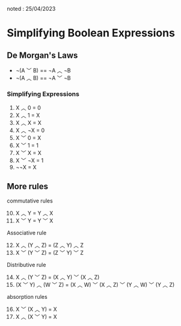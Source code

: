 noted : 25/04/2023

# Simplifying Boolean Expressions

## De Morgan's Laws

- ¬(A ﹀ B) == ¬A ︿ ¬B
- ¬(A ︿ B) == ¬A ﹀ ¬B

### Simplifying Expressions

1. X ︿ 0 = 0
2. X ︿ 1 = X
3. X ︿ X = X
4. X ︿ ¬X = 0
5. X ﹀ 0 = X
6. X ﹀ 1 = 1
7. X ﹀ X = X
8. X ﹀ ¬X = 1
9. ¬¬X = X

## More rules

commutative rules

10. X ︿ Y = Y ︿ X
11. X ﹀ Y = Y ﹀ X

Associative rule

12. X ︿ (Y ︿ Z) = (Z ︿ Y) ︿ Z
13. X ﹀ (Y ﹀ Z) = (Z ﹀ Y) ﹀ Z

Distributive rule

14. X ︿ (Y ﹀ Z) = (X ︿ Y) ﹀ (X ︿ Z)
15. (X ﹀ Y) ︿ (W ﹀ Z) = (X ︿ W) ﹀ (X ︿ Z) ﹀ (Y ︿ W) ﹀ (Y ︿ Z)

absorption rules

16. X ﹀ (X ︿ Y) = X
17. X ︿ (X ﹀ Y) = X